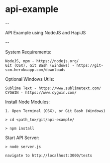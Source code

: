 # api-example
--

API Example using NodeJS and HapiJS

--


System Requirements:

	NodeJS, npm - https://nodejs.org/
	Git (OSX), Git Bash (windows) - https://git-scm.herokuapp.com/downloads


Optional Windows Utils:

	Sublime Text - https://www.sublimetext.com/
	CYGWIN - https://www.cygwin.com/



Install Node Modules:

	1. Open Terminal (OSX), or Git Bash (Windows)

	> cd <path_to>/git/api-example/

	> npm install



Start API Server:

	> node server.js

	navigate to http://localhost:3000/tests
